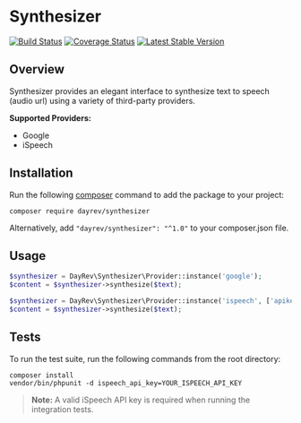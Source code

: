 # Synthesizer
[![Build Status](https://travis-ci.org/dayrev/synthesizer.svg?branch=master)](https://travis-ci.org/dayrev/synthesizer)
[![Coverage Status](https://coveralls.io/repos/github/dayrev/synthesizer/badge.svg?branch=master)](https://coveralls.io/github/dayrev/synthesizer?branch=master)
[![Latest Stable Version](https://poser.pugx.org/dayrev/synthesizer/v/stable.png)](https://packagist.org/packages/dayrev/synthesizer)

## Overview
Synthesizer provides an elegant interface to synthesize text to speech (audio url) using a variety of third-party providers.

**Supported Providers:**

 * Google
 * iSpeech

## Installation
Run the following [composer](https://getcomposer.org/doc/00-intro.md#installation-linux-unix-osx) command to add the package to your project:

```
composer require dayrev/synthesizer
```

Alternatively, add `"dayrev/synthesizer": "^1.0"` to your composer.json file.

## Usage
```php
$synthesizer = DayRev\Synthesizer\Provider::instance('google');
$content = $synthesizer->synthesize($text);

$synthesizer = DayRev\Synthesizer\Provider::instance('ispeech', ['apikey' => 'YOUR_ISPEECH_API_KEY']);
$content = $synthesizer->synthesize($text);
```

## Tests
To run the test suite, run the following commands from the root directory:

```
composer install
vendor/bin/phpunit -d ispeech_api_key=YOUR_ISPEECH_API_KEY
```

> **Note:** A valid iSpeech API key is required when running the integration tests.

